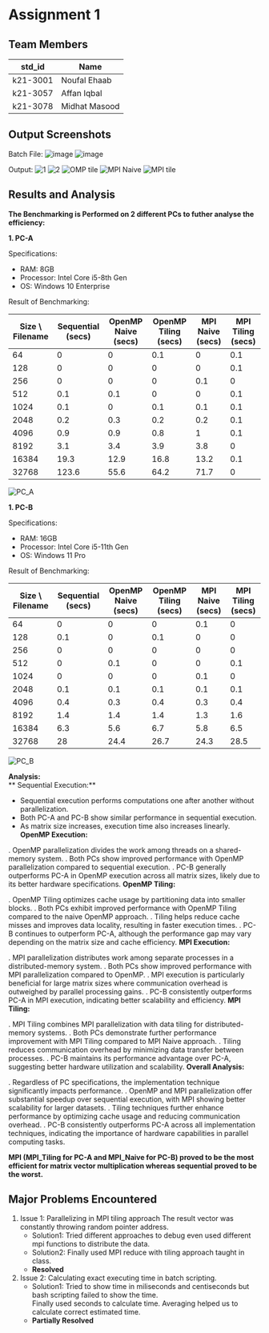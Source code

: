 # Assignment 1
## Team Members
|std_id|Name|
|--------|-|
|k21-3001|Noufal Ehaab|
|k21-3057|Affan Iqbal|
|k21-3078|Midhat Masood|
## Output Screenshots


Batch File:
![image](https://github.com/NUCES-Khi/matrixtimesvector-nam/assets/162920031/3c283993-199c-411b-b148-93d889ed6cbc)
![image](https://github.com/NUCES-Khi/matrixtimesvector-nam/assets/162920031/ae73be10-1708-40b1-9751-1ee5913bd40c)

Output:
![1](https://github.com/NUCES-Khi/matrixtimesvector-nam/assets/162918850/68511366-e641-47c3-9a88-66203ce5302c)
![2](https://github.com/NUCES-Khi/matrixtimesvector-nam/assets/162918850/2eaa0c69-8786-434d-9695-16a773a11ff2)
![OMP tile](https://github.com/NUCES-Khi/matrixtimesvector-nam/assets/126159610/5f439d21-a32b-46fd-917a-7b88928066ea)
![MPI Naive](https://github.com/NUCES-Khi/matrixtimesvector-nam/assets/126159610/addca689-2ef1-46a1-a303-79f01e3edf0c)
![MPI tile](https://github.com/NUCES-Khi/matrixtimesvector-nam/assets/126159610/f1c69d7a-6975-4e11-b898-4c542065bfe1)


## Results and Analysis
**The Benchmarking is Performed on 2 different PCs to futher analyse the efficiency:**

**1. PC-A**

  Specifications: 
  - RAM: 8GB
  - Processor: Intel Core i5-8th Gen
  - OS: Windows 10 Enterprise

  Result of Benchmarking:
  
  | Size \ Filename | Sequential (secs) | OpenMP Naive (secs) | OpenMP Tiling (secs) | MPI Naive (secs) | MPI Tiling (secs) |
  |--|-|-|-|-|-|
  | 64 | 0 | 0 | 0.1 | 0 | 0.1 |
  | 128 | 0 | 0 | 0 | 0 | 0.1 |
  | 256 | 0 | 0 | 0 | 0.1 | 0 |
  | 512 | 0.1 | 0.1 | 0 | 0 | 0.1 |
  | 1024 | 0.1 | 0 | 0.1 | 0.1 | 0.1 |
  | 2048 | 0.2 | 0.3 | 0.2 | 0.2 | 0.1 |
  | 4096 | 0.9 | 0.9 | 0.8 | 1 | 0.1 |
  | 8192 | 3.1 | 3.4 | 3.9 | 3.8 | 0 |
  | 16384 | 19.3 | 12.9 | 16.8 | 13.2 | 0.1 |
  | 32768 | 123.6 | 55.6 | 64.2 | 71.7 | 0 |

![PC_A](https://github.com/NUCES-Khi/matrixtimesvector-nam/assets/162918850/a4d1557b-de18-427f-8e09-7a92edd0f266)

  **1. PC-B**

  Specifications: 
  - RAM: 16GB
  - Processor: Intel Core i5-11th Gen
  - OS: Windows 11 Pro

  Result of Benchmarking:

  | Size \ Filename | Sequential (secs) | OpenMP Naive (secs) | OpenMP Tiling (secs) | MPI Naive (secs) | MPI Tiling (secs) |
  |--|-|-|-|-|-|
  | 64 | 0 | 0 | 0 | 0.1 | 0 |
  | 128 | 0.1 | 0 | 0.1 | 0 | 0 |
  | 256 | 0 | 0 | 0 | 0 | 0 |
  | 512 | 0 | 0.1 | 0 | 0 | 0.1 |
  | 1024 | 0 | 0 | 0 | 0.1 | 0 |
  | 2048 | 0.1 | 0.1 | 0.1 | 0.1 | 0.1 |
  | 4096 | 0.4 | 0.3 | 0.4 | 0.3 | 0.4 |
  | 8192 | 1.4 | 1.4 | 1.4 | 1.3 | 1.6 |
  | 16384 | 6.3 | 5.6 | 6.7 | 5.8 | 6.5 |
  | 32768 | 28 | 24.4 | 26.7 | 24.3 | 28.5 |

  ![PC_B](https://github.com/NUCES-Khi/matrixtimesvector-nam/assets/162918850/a6e900a1-6538-4c8f-a4ab-a04b6206c331)

  **Analysis:**\
 ** Sequential Execution:**

  - Sequential execution performs computations one after another without parallelization.
  - Both PC-A and PC-B show similar performance in sequential execution.
  - As matrix size increases, execution time also increases linearly.
**OpenMP Execution:**

  . OpenMP parallelization divides the work among threads on a shared-memory system.
  . Both PCs show improved performance with OpenMP parallelization compared to sequential execution.
  . PC-B generally outperforms PC-A in OpenMP execution across all matrix sizes, likely due to its better hardware       specifications.
**OpenMP Tiling:**

  . OpenMP Tiling optimizes cache usage by partitioning data into smaller blocks.
  . Both PCs exhibit improved performance with OpenMP Tiling compared to the naive OpenMP approach.
  . Tiling helps reduce cache misses and improves data locality, resulting in faster execution times.
  . PC-B continues to outperform PC-A, although the performance gap may vary depending on the matrix size and cache      efficiency.
**MPI Execution:**

  . MPI parallelization distributes work among separate processes in a distributed-memory system.
  . Both PCs show improved performance with MPI parallelization compared to OpenMP.
  . MPI execution is particularly beneficial for large matrix sizes where communication overhead is outweighed by        parallel processing gains.
  . PC-B consistently outperforms PC-A in MPI execution, indicating better scalability and efficiency.
**MPI Tiling:**

  . MPI Tiling combines MPI parallelization with data tiling for distributed-memory systems.
  . Both PCs demonstrate further performance improvement with MPI Tiling compared to MPI Naive approach.
  . Tiling reduces communication overhead by minimizing data transfer between processes.
  . PC-B maintains its performance advantage over PC-A, suggesting better hardware utilization and scalability.
**Overall Analysis:**

  . Regardless of PC specifications, the implementation technique significantly impacts performance.
  . OpenMP and MPI parallelization offer substantial speedup over sequential execution, with MPI showing better          scalability for larger datasets.
  . Tiling techniques further enhance performance by optimizing cache usage and reducing communication overhead.
  . PC-B consistently outperforms PC-A across all implementation techniques, indicating the importance of hardware       capabilities in parallel computing tasks.
  
  **MPI (MPI_Tiling for PC-A and MPI_Naive for PC-B) proved to be the most efficient for matrix vector multiplication whereas    sequential proved to be the worst.**
  
## Major Problems Encountered
1. Issue 1: Parallelizing in MPI tiling approach
   The result vector was constantly throwing random pointer address. 
    - Solution1: Tried different approaches to debug even used different mpi functions to distribute the data. 
    - Solution2: Finally used MPI reduce with tiling approach taught in class.
    - **Resolved**
3. Issue 2: Calculating exact executing time in batch scripting.
    - Solution1: Tried to show time in miliseconds and centiseconds but bash scripting failed to show the time.     
      Finally used seconds to calculate time. Averaging helped us to calculate correct estimated time.
    - **Partially Resolved**
